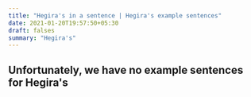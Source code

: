 ```yaml
---
title: "Hegira's in a sentence | Hegira's example sentences"
date: 2021-01-20T19:57:50+05:30
draft: falses
summary: "Hegira's"
---
```

## Unfortunately, we have no example sentences for Hegira's                 
